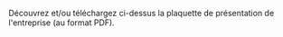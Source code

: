 Découvrez et/ou téléchargez ci-dessus la plaquette de présentation de l'entreprise (au format PDF).
